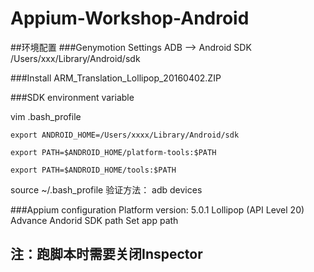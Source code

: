 # Appium-Workshop-Android

##环境配置
###Genymotion Settings
ADB --> Android SDK
/Users/xxx/Library/Android/sdk

###Install ARM_Translation_Lollipop_20160402.ZIP

###SDK environment variable 

vim .bash_profile
```
export ANDROID_HOME=/Users/xxxx/Library/Android/sdk

export PATH=$ANDROID_HOME/platform-tools:$PATH

export PATH=$ANDROID_HOME/tools:$PATH
```

source ~/.bash_profile
验证方法： adb devices 

###Appium configuration
Platform version: 5.0.1 Lollipop (API Level 20)
Advance Andorid SDK path
Set app path

## 注：跑脚本时需要关闭Inspector



